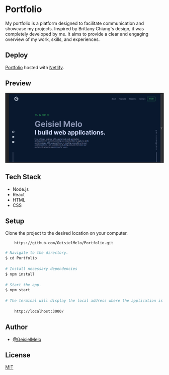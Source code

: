 # Portfolio

My portfolio is a platform designed to facilitate communication and showcase my projects. Inspired by Brittany Chiang's design, it was completely developed by me. It aims to provide a clear and engaging overview of my work, skills, and experiences.

## Deploy

[Portfolio](https://bucolic-twilight-f29d0e.netlify.app/) hosted with  [Netlify](https://www.netlify.com/).


## Preview
![App Gif](https://github.com/GeisielMelo/Portfolio/blob/master/src/images/gif.gif?raw=true)


## Tech Stack

- Node.js
- React
- HTML
- CSS

## Setup

Clone the project to the desired location on your computer.
```bash
    https://github.com/GeisielMelo/Portfolio.git
```

```bash
# Navigate to the directory.
$ cd Portfolio

# Install necessary dependencies
$ npm install

# Start the app.
$ npm start

# The terminal will display the local address where the application is being executed. Simply enter the same address in your preferred browser. The address used in creating this project was:

    http://localhost:3000/
```
## Author

- [@GeisielMelo](https://github.com/GeisielMelo)

## License

[MIT](https://choosealicense.com/licenses/mit/)

